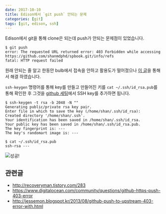 ```yaml
---
date: 2017-10-10
title: Edison에서 `git push` 안되는 문제
categories: [git]
tags: [git, edison, ssh]
---
```


Edison에서 git을 통해 clone은 되는데 push가 안되는 문제점이 있었습니다.

```
$ git push
error: The requested URL returned error: 403 Forbidden while accessing https://github.com/shanmdphd/spbook.git/info/refs
fatal: HTTP request failed
```

원래 안되는 줄 알고 한동안 bulb에서 접속을 안하고 활용도가 떨어졌으나 [이 글](https://www.digitalocean.com/community/questions/github-https-push-403-error)을 통해서 해결 하였습니다.

`ssh-keygen` 명령어를 통해 key를 만들고 만들어진 키를 `cat ~/.ssh/id_rsa.pub`를 통해 확인한 후 그것을 [github 세팅](https://github.com/settings/keys)에서 SSH key를 추가하면 됩니다.

```
$ ssh-keygen -t rsa -b 2048 -N ""
Generating public/private rsa key pair.
Enter file in which to save the key (/home/shan/.ssh/id_rsa):
Created directory '/home/shan/.ssh'.
Your identification has been saved in /home/shan/.ssh/id_rsa.
Your public key has been saved in /home/shan/.ssh/id_rsa.pub.
The key fingerprint is: ---
The key's randomart image is: ---

$ cat ~/.ssh/id_rsa.pub
ssh-rsa ---
```

![성공!](https://media.giphy.com/media/MUYnJPp5KOfyo/giphy.gif)

## 관련글

- <http://recoveryman.tistory.com/283>
- <https://www.digitalocean.com/community/questions/github-https-push-403-error>
- <http://jessemon.blogspot.kr/2013/08/github-push-to-upstream-403-error-with.html>

